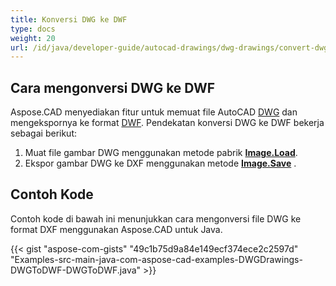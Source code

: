 ```yaml
---
title: Konversi DWG ke DWF
type: docs
weight: 20
url: /id/java/developer-guide/autocad-drawings/dwg-drawings/convert-dwg-to-dwf/
---
```


## **Cara mengonversi DWG ke DWF**

Aspose.CAD menyediakan fitur untuk memuat file AutoCAD [DWG](https://docs.fileformat.com/cad/dwg/) dan mengekspornya ke format [DWF](https://docs.fileformat.com/cad/dwf/). Pendekatan konversi DWG ke DWF bekerja sebagai berikut:

1. Muat file gambar DWG menggunakan metode pabrik [**Image.Load**](https://reference.aspose.com/cad/java/com.aspose.cad.class-use/image).
1. Ekspor gambar DWG ke DXF menggunakan metode [**Image.Save**](https://reference.aspose.com/cad/java/com.aspose.cad/Image#save--) .

## Contoh Kode

Contoh kode di bawah ini menunjukkan cara mengonversi file DWG ke format DXF menggunakan Aspose.CAD untuk Java.

{{< gist "aspose-com-gists" "49c1b75d9a84e149ecf374ece2c2597d" "Examples-src-main-java-com-aspose-cad-examples-DWGDrawings-DWGToDWF-DWGToDWF.java" >}}

